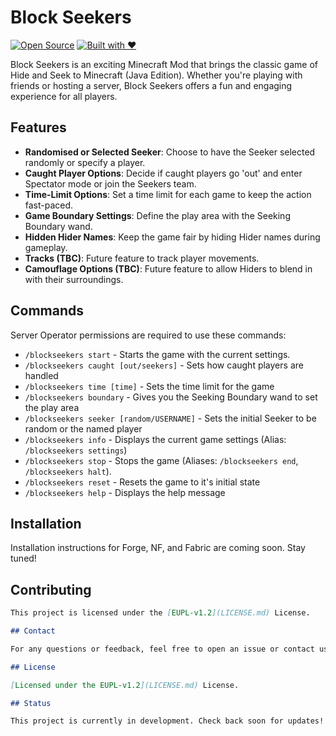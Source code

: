 # Block Seekers

[![Open Source](https://forthebadge.com/images/badges/open-source.svg)](https://forthebadge.com) [![Built with ❤️](https://forthebadge.com/images/badges/built-with-love.svg)](https://forthebadge.com) 

Block Seekers is an exciting Minecraft Mod that brings the classic game of Hide and Seek to Minecraft (Java Edition). Whether you're playing with friends or hosting a server, Block Seekers offers a fun and engaging experience for all players.

## Features

- **Randomised or Selected Seeker**: Choose to have the Seeker selected randomly or specify a player.
- **Caught Player Options**: Decide if caught players go 'out' and enter Spectator mode or join the Seekers team.
- **Time-Limit Options**: Set a time limit for each game to keep the action fast-paced.
- **Game Boundary Settings**: Define the play area with the Seeking Boundary wand.
- **Hidden Hider Names**: Keep the game fair by hiding Hider names during gameplay.
- **Tracks (TBC)**: Future feature to track player movements.
- **Camouflage Options (TBC)**: Future feature to allow Hiders to blend in with their surroundings.

## Commands

Server Operator permissions are required to use these commands:

- `/blockseekers start` - Starts the game with the current settings.
- `/blockseekers caught [out/seekers]` - Sets how caught players are handled
- `/blockseekers time [time]` - Sets the time limit for the game
- `/blockseekers boundary` - Gives you the Seeking Boundary wand to set the play area
- `/blockseekers seeker [random/USERNAME]` - Sets the initial Seeker to be random or the named player
- `/blockseekers info` - Displays the current game settings (Alias: `/blockseekers settings`)
- `/blockseekers stop` - Stops the game (Aliases: `/blockseekers end`, `/blockseekers halt`).
- `/blockseekers reset` - Resets the game to it's initial state
- `/blockseekers help` - Displays the help message

## Installation

Installation instructions for Forge, NF, and Fabric are coming soon. Stay tuned!

## Contributing

```markdown
This project is licensed under the [EUPL-v1.2](LICENSE.md) License.

## Contact

For any questions or feedback, feel free to open an issue or contact us directly.'d like to contribute, please fork the repository and submit a pull request. For major changes, please open an issue first to discuss what you would like to change.

## License

[Licensed under the EUPL-v1.2](LICENSE.md) License.

## Status

This project is currently in development. Check back soon for updates!